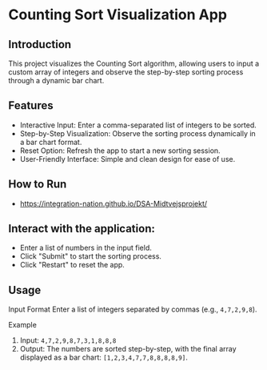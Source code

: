 # Counting Sort Visualization App

## Introduction

This project visualizes the Counting Sort algorithm, allowing users to input a custom array of integers and observe the step-by-step sorting process through a dynamic bar chart.

## Features

- Interactive Input: Enter a comma-separated list of integers to be sorted.
- Step-by-Step Visualization: Observe the sorting process dynamically in a bar chart format.
- Reset Option: Refresh the app to start a new sorting session.
- User-Friendly Interface: Simple and clean design for ease of use.

## How to Run

- https://integration-nation.github.io/DSA-Midtvejsprojekt/

## Interact with the application:

- Enter a list of numbers in the input field.
- Click "Submit" to start the sorting process.
- Click "Restart" to reset the app.

## Usage

Input Format
Enter a list of integers separated by commas (e.g., `4,7,2,9,8`).

Example

1. Input:
   `4,7,2,9,8,7,3,1,8,8,8`
2. Output: The numbers are sorted step-by-step, with the final array displayed as a bar chart:
   `[1,2,3,4,7,7,8,8,8,8,9]`.
